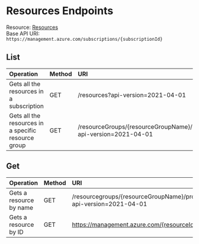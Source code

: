 # Resources Endpoints
Resource: [Resources](https://learn.microsoft.com/en-us/rest/api/resources/resources?view=rest-resources-2021-04-01)  
Base API URI: ```https://management.azure.com/subscriptions/{subscriptionId}```

## List
| Operation | Method | URI |
| :------- | :------- | :------- |
| Gets all the resources in a subscription | GET | /resources?api-version=2021-04-01 |
| Gets all the resources in a specific resource group | GET | /resourceGroups/{resourceGroupName}/resources?api-version=2021-04-01 |

## Get
| Operation | Method | URI |
| :------- | :------- | :------- |
| Gets a resource by name | GET | /resourcegroups/{resourceGroupName}/providers/{resourceProviderNamespace}/{parentResourcePath}/{resourceType}/{resourceName}?api-version=2021-04-01 |
| Gets a resource by ID | GET | https://management.azure.com/{resourceId}?api-version=2021-04-01 |


